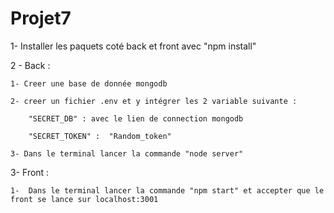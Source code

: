 # Projet7

1- Installer les paquets coté back et front avec "npm install"

2 - Back :

	1- Creer une base de donnée mongodb 
	
	2- creer un fichier .env et y intégrer les 2 variable suivante :
		
		"SECRET_DB" : avec le lien de connection mongodb 
	
		"SECRET_TOKEN" :  "Random_token"
	
	3- Dans le terminal lancer la commande "node server"
  
3- Front :

	1-  Dans le terminal lancer la commande "npm start" et accepter que le front se lance sur localhost:3001

